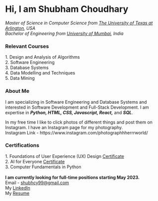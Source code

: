 <h1>Hi, I am Shubham Choudhary</h1>
<p>
  <i>Master of Science in Computer Science from <a href = "https://www.uta.edu">The University of Texas at Arlington</a>, USA</i>
  <br>
  <i>Bachelor of Engineering from <a href = "https://mu.ac.in">University of Mumbai</a>, India</i>
</p>
<h3>Relevant Courses</h3>
  1. Design and Analysis of Algorithms<br>
  2. Software Engineering<br>
  3. Database Systems<br>
  4. Data Modelling and Techniques<br>
  5. Data Mining<br>
<h3>About Me</h3>
<p>
  I am specializing in Software Engineering and Database Systems and interested in Software Development and Full-Stack Development. I am expertise in                                                                     <em><b>Python, HTML, CSS, Javascript, React,</b></em> and <em><b>SQL</b></em>.
</p>
<p>
  In my free time I like to click photos of different things and post them on Instagram. I have an Instagram page for my photography.
  <br>
  Instagram Link - https://www.instagram.com/photographhherrrworld/

<h3>Certifications</h3>
   1. Foundations of User Experience (UX) Design <a href = "https://www.coursera.org/account/accomplishments/certificate/2Q52JNSFRVXM">Certificate</a>
<br>
   2. AI for Everyone <a href = "https://www.coursera.org/account/accomplishments/verify/PFMGFDQZM4BQ">Certificate</a>
<br>
   3. Computer Fundamentals in Python
<br><br>
<strong>I am currently looking for full-time positions starting May 2023.</strong>
<br>
Email - <a href = "mailto: shubhcy99@gmail.com">shubhcy99@gmail.com</a>
<br>
My <a href = "https://www.linkedin.com/in/shubham-choudhary-50aa831a4/">LinkedIn</a>
<br>
My <a href = "https://drive.google.com/file/d/13UhMsOdC64OfUhgP0jSvKBPKlGSiQXj7/view?usp=sharing">Resume</a>
